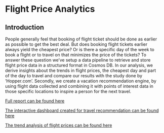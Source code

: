 # Flight Price Analytics
## Introduction
People generally feel that booking of flight ticket should be done as earlier as possible to get the best deal. 
But does booking flight tickets earlier always yield the cheapest price? Or is there a specific day of the week to book 
a flight or to travel on that minimizes the price of the tickets? To answer these question we’ve setup a data pipeline to 
retrieve and store flight price data in a structured format in Cosmos DB. 
In our analysis, we derive insights about the trends in flight prices, the cheapest day and part of the day to travel and 
compare our results with the study done by ‘Hopper.com’. Secondly, we create a vacation recommendation engine, by using flight
data collected and combining it with points of interest data in those specific locations to inspire a person for the next travel.

[Full report can be found here](https://github.com/mathewjamesa/FlightPriceAnalytics/blob/master/Flight%20Analytics%20Report.pdf)

[The interactive dashboard created for travel recommendation can be found here](https://public.tableau.com/profile/mathew.james.athoopallil#!/vizhome/Inspiration_0/Inspiration)

[The trend analysis of flight prices can be found here](https://public.tableau.com/profile/mathew.james.athoopallil#!/vizhome/FlightPriceAnalytics/FlightPriceAnalysis)

